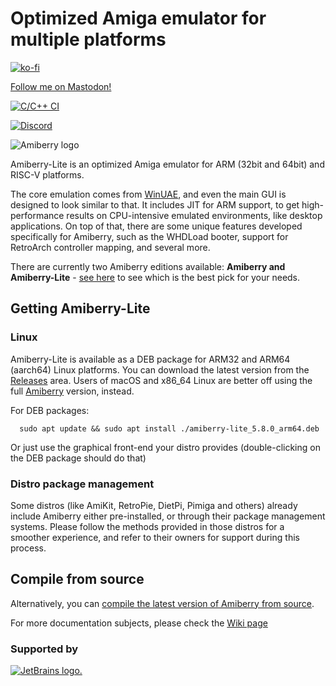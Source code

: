 # Optimized Amiga emulator for multiple platforms

[![ko-fi](https://ko-fi.com/img/githubbutton_sm.svg)](https://ko-fi.com/X8X4FHDY4)

<a rel="me" href="https://mastodon.social/@midwan">Follow me on Mastodon!</a>

[![C/C++ CI](https://github.com/BlitterStudio/amiberry/actions/workflows/c-cpp.yml/badge.svg)](https://github.com/BlitterStudio/amiberry/actions/workflows/c-cpp.yml)

[![Discord](https://img.shields.io/badge/My-Discord-%235865F2.svg)](https://discord.gg/wWndKTGpGV)

![Amiberry logo](https://i2.wp.com/blitterstudio.com/wp-content/uploads/2020/01/Logo-v3-1.png?resize=768%2C543&ssl=1)

Amiberry-Lite is an optimized Amiga emulator for ARM (32bit and 64bit) and RISC-V platforms.

The core emulation comes from [WinUAE](https://www.winuae.net), and even the main GUI is designed to look similar to that.
It includes JIT for ARM support, to get high-performance results on CPU-intensive emulated environments, like desktop applications. On top of that, there are some unique features developed specifically for Amiberry, such as the WHDLoad booter, support for RetroArch controller mapping, and several more.

There are currently two Amiberry editions available: **Amiberry and Amiberry-Lite** - [see here](https://github.com/BlitterStudio/amiberry/wiki/First-Installation) to see which is the best pick for your needs.

## Getting Amiberry-Lite

### Linux

Amiberry-Lite is available as a DEB package for ARM32 and ARM64 (aarch64) Linux platforms. You can download the latest version from the [Releases](https://github.com/BlitterStudio/amiberry/releases) area.
Users of macOS and x86_64 Linux are better off using the full [Amiberry](https://github.com/BlitterStudio/amiberry) version, instead.

For DEB packages:

      sudo apt update && sudo apt install ./amiberry-lite_5.8.0_arm64.deb

Or just use the graphical front-end your distro provides (double-clicking on the DEB package should do that)

### Distro package management

Some distros (like AmiKit, RetroPie, DietPi, Pimiga and others) already include Amiberry either pre-installed, or through their package management systems. Please follow the methods provided in those distros for a smoother experience, and refer to their owners for support during this process.

## Compile from source

Alternatively, you can [compile the latest version of Amiberry from source](https://github.com/BlitterStudio/amiberry/wiki/Compile-from-source).

For more documentation subjects, please check the [Wiki page](https://github.com/BlitterStudio/amiberry/wiki)

### Supported by

[![JetBrains logo.](https://resources.jetbrains.com/storage/products/company/brand/logos/jetbrains.svg)](https://jb.gg/OpenSourceSupport)
